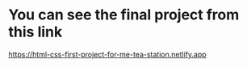 # You can see the final project from this link

https://html-css-first-project-for-me-tea-station.netlify.app
